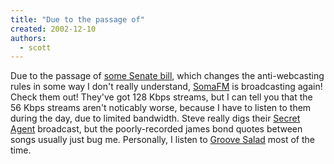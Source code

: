 ```yaml
---
title: "Due to the passage of"
created: 2002-12-10
authors: 
  - scott
---
```


Due to the passage of [some Senate bill](http://www.kurthanson.com/archive/news/100102/index.asp), which changes the anti-webcasting rules in some way I don't really understand, [SomaFM](http://somafm.com/) is broadcasting again! Check them out! They've got 128 Kbps streams, but I can tell you that the 56 Kbps streams aren't noticably worse, because I have to listen to them during the day, due to limited bandwidth. Steve really digs their [Secret Agent](http://somafm.com/recent/?secretagent) broadcast, but the poorly-recorded james bond quotes between songs usually just bug me. Personally, I listen to [Groove Salad](http://somafm.com/recent/?groovesalad) most of the time.
